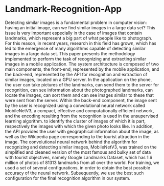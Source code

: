 # Landmark-Recognition-App
Detecting similar images is a fundamental problem in computer vision: having an initial image, can we find similar images in a large data set? This issue is very important especially in the case of images that contain landmarks, which represent a big part of what people like to photograph. For this reason, in recent years, research in this field has grown, which has led to the emergence of many algorithms capable of detecting similar images in a large data set.
This paper presents the methodology implemented to perform the task of recognizing and extracting similar images in a mobile application.
The system architecture is composed of two main components, the front-end, represented by the mobile application, and the back-end, represented by the API for recognition and extraction of similar images, located on a GPU server. In the application on the phone, the user can take pictures of the landmarks, can send them to the server for recognition, can see information about the photographed landmarks, can locate the images, can sort them and can see images similar to these that were sent from the server. Within the back-end component, the image sent by the user is recognized using a convolutional neural network called MobileNetV3, a compact, effective and computationally efficient network, and the encoding resulting from the recognition is used in the unsupervised learning algorithm. to identify the cluster of images of which it is part, respectively the images with which the given photo looks like. In addition, the API provides the user with geographical information about the image, as well as the Wikipedia page corresponding to the tourist attraction in the image.
The convolutional neural network behind the algorithm for recognizing and detecting similar images, MobileNetV3, was trained on the simplified and cleaned version of the most famous and bulky set of data with tourist objectives, namely Google Landmarks Dataset, which has 1.6 million of photos of 81313 landmarks from all over the world. For training, we used a set of several configurations, in order to obtain the best possible accuracy of the neural network. Subsequently, we use the best such configuration for the final recognition algorithm in our system.
